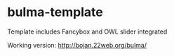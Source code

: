 # bulma-template

Template includes Fancybox and OWL slider integrated


Working version:
http://bojan.22web.org/bulma/
